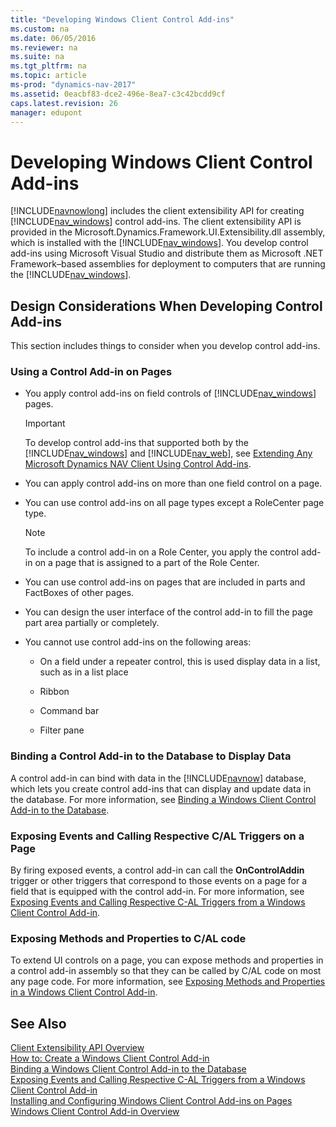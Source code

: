 ```yaml
---
title: "Developing Windows Client Control Add-ins"
ms.custom: na
ms.date: 06/05/2016
ms.reviewer: na
ms.suite: na
ms.tgt_pltfrm: na
ms.topic: article
ms-prod: "dynamics-nav-2017"
ms.assetid: 0eacbf83-dce2-496e-8ea7-c3c42bcdd9cf
caps.latest.revision: 26
manager: edupont
---
```

# Developing Windows Client Control Add-ins
[!INCLUDE[navnowlong](includes/navnowlong_md.md)] includes the client extensibility API for creating [!INCLUDE[nav_windows](includes/nav_windows_md.md)] control add\-ins. The client extensibility API is provided in the Microsoft.Dynamics.Framework.UI.Extensibility.dll assembly, which is installed with the [!INCLUDE[nav_windows](includes/nav_windows_md.md)]. You develop control add\-ins using Microsoft Visual Studio and distribute them as Microsoft .NET Framework–based assemblies for deployment to computers that are running the [!INCLUDE[nav_windows](includes/nav_windows_md.md)].  
  
## Design Considerations When Developing Control Add\-ins  
 This section includes things to consider when you develop control add\-ins.  
  
### Using a Control Add\-in on Pages  
  
-   You apply control add\-ins on field controls of [!INCLUDE[nav_windows](includes/nav_windows_md.md)] pages.  
  
    > [!IMPORTANT]  
    >  To develop control add\-ins that supported both by the [!INCLUDE[nav_windows](includes/nav_windows_md.md)] and [!INCLUDE[nav_web](includes/nav_web_md.md)], see [Extending Any Microsoft Dynamics NAV Client Using Control Add\-ins](Extending-Any-Microsoft-Dynamics-NAV-Client-Using-Control-Add-ins.md).  
  
-   You can apply control add\-ins on more than one field control on a page.  
  
-   You can use control add\-ins on all page types except a RoleCenter page type.  
  
    > [!NOTE]  
    >  To include a control add\-in on a Role Center, you apply the control add\-in on a page that is assigned to a part of the Role Center.  
  
-   You can use control add\-ins on pages that are included in parts and FactBoxes of other pages.  
  
-   You can design the user interface of the control add\-in to fill the page part area partially or completely.  
  
-   You cannot use control add\-ins on the following areas:  
  
    -   On a field under a repeater control, this is used display data in a list, such as in a list place  
  
    -   Ribbon  
  
    -   Command bar  
  
    -   Filter pane  
  
### Binding a Control Add\-in to the Database to Display Data  
 A control add\-in can bind with data in the [!INCLUDE[navnow](includes/navnow_md.md)] database, which lets you create control add\-ins that can display and update data in the database. For more information, see [Binding a Windows Client Control Add\-in to the Database](Binding-a-Windows-Client-Control-Add-in-to-the-Database.md).  
  
### Exposing Events and Calling Respective C\/AL Triggers on a Page  
 By firing exposed events, a control add\-in can call the **OnControlAddin** trigger or other triggers that correspond to those events on a page for a field that is equipped with the control add\-in. For more information, see [Exposing Events and Calling Respective C\-AL Triggers from a Windows Client Control Add\-in](Exposing-Events-and-Calling-Respective-C-AL-Triggers-from-a-Windows-Client-Control-Add-in.md).  
  
### Exposing Methods and Properties to C\/AL code  
 To extend UI controls on a page, you can expose methods and properties in a control add\-in assembly so that they can be called by C\/AL code on most any page code. For more information, see [Exposing Methods and Properties in a Windows Client Control Add\-in](Exposing-Methods-and-Properties-in-a-Windows-Client-Control-Add-in.md).  
  
## See Also  
 [Client Extensibility API Overview](Client-Extensibility-API-Overview.md)   
 [How to: Create a Windows Client Control Add\-in](How%20to:%20Create%20a%20Windows%20Client%20Control%20Add-in.md)   
 [Binding a Windows Client Control Add\-in to the Database](Binding-a-Windows-Client-Control-Add-in-to-the-Database.md)   
 [Exposing Events and Calling Respective C\-AL Triggers from a Windows Client Control Add\-in](Exposing-Events-and-Calling-Respective-C-AL-Triggers-from-a-Windows-Client-Control-Add-in.md)   
 [Installing and Configuring Windows Client Control Add\-ins on Pages](Installing-and-Configuring-Windows-Client-Control-Add-ins-on-Pages.md)   
 [Windows Client Control Add\-in Overview](Windows-Client-Control-Add-in-Overview.md)